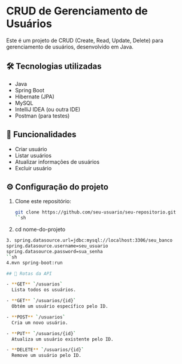 # CRUD de Gerenciamento de Usuários

Este é um projeto de CRUD (Create, Read, Update, Delete) para gerenciamento de usuários, desenvolvido em Java.

## 🛠 Tecnologias utilizadas
- Java
- Spring Boot
- Hibernate (JPA)
- MySQL 
- IntelliJ IDEA (ou outra IDE)
- Postman (para testes)

## 🚀 Funcionalidades
- Criar usuário
- Listar usuários
- Atualizar informações de usuários
- Excluir usuário

## ⚙️ Configuração do projeto
1. Clone este repositório:
   ```sh
   git clone https://github.com/seu-usuario/seu-repositorio.git
   ``sh
2. cd nome-do-projeto
```sh
3. spring.datasource.url=jdbc:mysql://localhost:3306/seu_banco
spring.datasource.username=seu_usuario
spring.datasource.password=sua_senha
``sh
4.mvn spring-boot:run

## 📌 Rotas da API

- **GET** `/usuarios`  
  Lista todos os usuários.

- **GET** `/usuarios/{id}`  
  Obtém um usuário específico pelo ID.

- **POST** `/usuarios`  
  Cria um novo usuário.

- **PUT** `/usuarios/{id}`  
  Atualiza um usuário existente pelo ID.

- **DELETE** `/usuarios/{id}`  
  Remove um usuário pelo ID.


